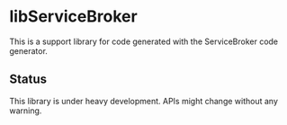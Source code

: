 # libServiceBroker

This is a support library for code generated with the ServiceBroker code generator.

## Status

This library is under heavy development. APIs might change without any warning.
